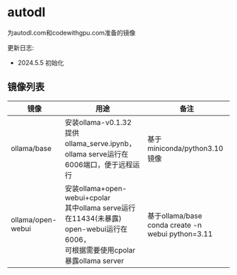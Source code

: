 # autodl

为autodl.com和codewithgpu.com准备的镜像

更新日志:

- 2024.5.5 初始化

## 镜像列表

| 镜像              | 用途                                                                                                                                         | 备注                                                    |
| ----------------- | -------------------------------------------------------------------------------------------------------------------------------------------- | ------------------------------------------------------- |
| ollama/base       | 安装ollama-v0.1.32<br />提供ollama_serve.ipynb，<br />ollama serve运行在6006端口，便于远程运行                                               | 基于miniconda/python3.10镜像                            |
| ollama/open-webui | 安装ollama+open-webui+cpolar<br />其中ollama serve运行在11434(未暴露)<br />open-webui运行在6006，<br />可根据需要使用cpolar暴露ollama server | 基于ollama/base<br />conda create -n webui python=3.11 |

